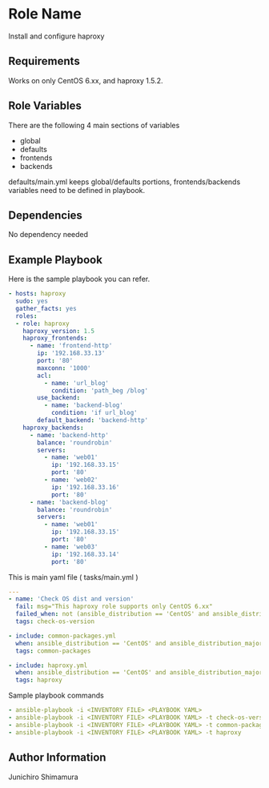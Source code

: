 Role Name
=========

Install and configure haproxy

Requirements
------------

Works on only CentOS 6.xx, and haproxy 1.5.2.

Role Variables
--------------

There are the following 4 main sections of variables
  - global
  - defaults
  - frontends
  - backends

defaults/main.yml keeps global/defaults portions, frontends/backends variables need to be defined in playbook.

Dependencies
------------

No dependency needed

Example Playbook
----------------

Here is the sample playbook you can refer.

```yaml
- hosts: haproxy
  sudo: yes
  gather_facts: yes
  roles:
  - role: haproxy
    haproxy_version: 1.5
    haproxy_frontends:
      - name: 'frontend-http'
        ip: '192.168.33.13'
        port: '80'
        maxconn: '1000'
        acl:
          - name: 'url_blog'
            condition: 'path_beg /blog'
        use_backend:
          - name: 'backend-blog'
            condition: 'if url_blog'
        default_backend: 'backend-http'
    haproxy_backends:
      - name: 'backend-http'
        balance: 'roundrobin'
        servers:
          - name: 'web01'
            ip: '192.168.33.15'
            port: '80'
          - name: 'web02'
            ip: '192.168.33.16'
            port: '80'
      - name: 'backend-blog'
        balance: 'roundrobin'
        servers:
          - name: 'web01'
            ip: '192.168.33.15'
            port: '80'
          - name: 'web03'
            ip: '192.168.33.14'
            port: '80'
```


This is main yaml file ( tasks/main.yml )

```yaml
---
- name: 'Check OS dist and version'
  fail: msg="This haproxy role supports only CentOS 6.xx"
  failed_when: not (ansible_distribution == 'CentOS' and ansible_distribution_major_version == '6')
  tags: check-os-version

- include: common-packages.yml
  when: ansible_distribution == 'CentOS' and ansible_distribution_major_version == '6'
  tags: common-packages

- include: haproxy.yml
  when: ansible_distribution == 'CentOS' and ansible_distribution_major_version == '6'
  tags: haproxy
```

Sample playbook commands

```yaml
- ansible-playbook -i <INVENTORY FILE> <PLAYBOOK YAML>
- ansible-playbook -i <INVENTORY FILE> <PLAYBOOK YAML> -t check-os-version
- ansible-playbook -i <INVENTORY FILE> <PLAYBOOK YAML> -t common-packages
- ansible-playbook -i <INVENTORY FILE> <PLAYBOOK YAML> -t haproxy
```



Author Information
------------------

Junichiro Shimamura
